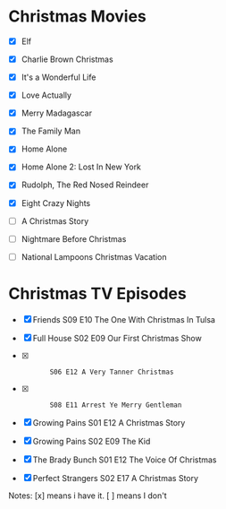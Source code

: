 Christmas Movies
==================
- [x] Elf
- [x] Charlie Brown Christmas
- [x] It's a Wonderful Life
- [x] Love Actually
- [x] Merry Madagascar
- [x] The Family Man
- [x] Home Alone
- [x] Home Alone 2: Lost In New York
- [x] Rudolph, The Red Nosed Reindeer
- [x] Eight Crazy Nights
- [ ] A Christmas Story
- [ ] Nightmare Before Christmas
- [ ] National Lampoons Christmas Vacation



Christmas TV Episodes
==================
- [x] Friends S09 E10 The One With Christmas In Tulsa
- [x] Full House S02 E09 Our First Christmas Show
- [x]            S06 E12 A Very Tanner Christmas
- [x]            S08 E11 Arrest Ye Merry Gentleman
- [x] Growing Pains S01 E12 A Christmas Story
- [x] Growing Pains S02 E09 The Kid
- [x] The Brady Bunch S01 E12 The Voice Of Christmas
- [x] Perfect Strangers S02 E17 A Christmas Story


Notes:
[x] means i have it.
[ ] means I don't

